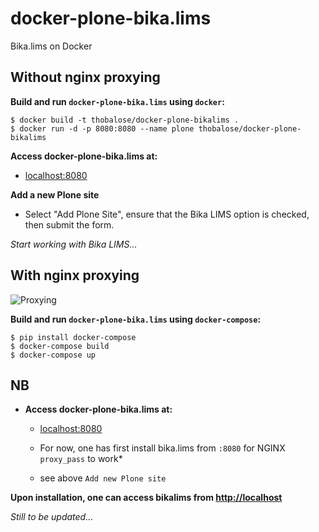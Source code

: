 # docker-plone-bika.lims
Bika.lims on Docker

## Without nginx proxying

**Build and run `docker-plone-bika.lims` using `docker`:**
```
$ docker build -t thobalose/docker-plone-bikalims .
$ docker run -d -p 8080:8080 --name plone thobalose/docker-plone-bikalims
```

**Access docker-plone-bika.lims at:** 

  * [localhost:8080](http://localhost:8080)

**Add a new Plone site**

  * Select "Add Plone Site", ensure that the Bika LIMS option is checked, then submit the form.

*Start working with Bika LIMS...*

## With nginx proxying


![Proxying](http://docs.plone.org/_images/zope_plus_ws.png "Proxying Plone")



**Build and run `docker-plone-bika.lims` using `docker-compose`:**
```
$ pip install docker-compose
$ docker-compose build 
$ docker-compose up
```

## NB

 * **Access docker-plone-bika.lims at:** 

      * [localhost:8080](http://localhost:8080)

      * For now, one has first install bika.lims from `:8080` for NGINX `proxy_pass` to work*
      * see above `Add new Plone site`

**Upon installation, one can access bikalims from [http://localhost](http://localhost)**

*Still to be updated...*
